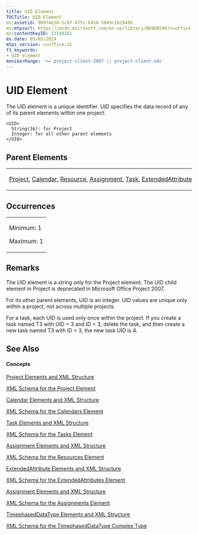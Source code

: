 ```yaml
---
title: UID Element
TOCTitle: UID Element
ms:assetid: 90074e2d-5cbf-475c-b456-5649c1b2949b
ms:mtpsurl: https://msdn.microsoft.com/en-us/library/Bb968590(v=office.12)
ms:contentKeyID: 13188281
ms.date: 05/05/2014
mtps_version: v=office.12
f1_keywords:
- UID element
monikerRange: '>= project-client-2007 || project-client-odc'
---
```


# UID Element




The UID element is a unique identifier. UID specifies the data record of any of its parent elements within one project.

    <UID>
      String(16): for Project
      Integer: for all other parent elements
    </UID>

## Parent Elements

<table>
<colgroup>
<col style="width: 100%" />
</colgroup>
<tbody>
<tr class="odd">
<td><p><a href="bb968701(v=office.12).md">Project</a>, <a href="bb968481(v=office.12).md">Calendar</a>, <a href="bb968715(v=office.12).md">Resource</a>, <a href="bb968611(v=office.12).md">Assignment</a>, <a href="bb968487(v=office.12).md">Task</a>, <a href="bb968669(v=office.12).md">ExtendedAttribute</a>, <a href="bb968479(v=office.12).md">TimephasedData</a></p></td>
</tr>
</tbody>
</table>

## Occurrences

<table>
<colgroup>
<col style="width: 100%" />
</colgroup>
<tbody>
<tr class="odd">
<td><p>Minimum: 1</p>
<p>Maximum: 1</p></td>
</tr>
</tbody>
</table>

## Remarks

The UID element is a string only for the Project element. The UID child element in Project is deprecated in Microsoft Office Project 2007.

For its other parent elements, UID is an integer. UID values are unique only within a project, not across multiple projects.

For a task, each UID is used only once within the project. If you create a task named T3 with UID = 3 and ID = 3, delete the task, and then create a new task named T3 with ID = 3, the new task UID is 4.

## See Also

#### Concepts

[Project Elements and XML Structure](project-elements-and-xml-structure.md)

[XML Schema for the Project Element](xml-schema-for-the-project-element.md)

[Calendar Elements and XML Structure](calendar-elements-and-xml-structure.md)

[XML Schema for the Calendars Element](xml-schema-for-the-calendars-element.md)

[Task Elements and XML Structure](task-elements-and-xml-structure.md)

[XML Schema for the Tasks Element](xml-schema-for-the-tasks-element.md)

[Assignment Elements and XML Structure](assignment-elements-and-xml-structure.md)

[XML Schema for the Resources Element](xml-schema-for-the-resources-element.md)

[ExtendedAttribute Elements and XML Structure](extendedattribute-elements-and-xml-structure.md)

[XML Schema for the ExtendedAttributes Element](xml-schema-for-the-extendedattributes-element.md)

[Assignment Elements and XML Structure](assignment-elements-and-xml-structure.md)

[XML Schema for the Assignments Element](xml-schema-for-the-assignments-element.md)

[TimephasedDataType Elements and XML Structure](timephaseddatatype-elements-and-xml-structure.md)

[XML Schema for the TimephasedDataType Complex Type](xml-schema-for-the-timephaseddatatype-complex-type.md)

